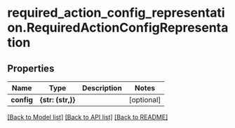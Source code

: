 # required_action_config_representation.RequiredActionConfigRepresentation

## Properties
Name | Type | Description | Notes
------------ | ------------- | ------------- | -------------
**config** | **{str: (str,)}** |  | [optional] 

[[Back to Model list]](../README.md#documentation-for-models) [[Back to API list]](../README.md#documentation-for-api-endpoints) [[Back to README]](../README.md)


